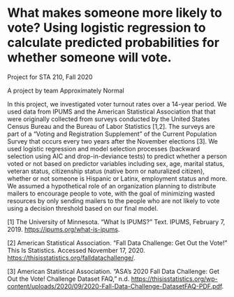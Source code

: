 # What makes someone more likely to vote? Using logistic regression to calculate predicted probabilities for whether someone will vote.

Project for STA 210, Fall 2020

A project by team Approximately Normal

In this project, we investigated voter turnout rates over a 14-year period. We used data from IPUMS and the American Statistical Association that that were originally collected from surveys conducted by the United States Census Bureau and the Bureau of Labor Statistics [1,2]. The surveys are part of a “Voting and Registration Supplement” of the Current Population Survey that occurs every two years after the November elections [3]. We used logistic regression and model selection processes (backward selection using AIC and drop-in-deviance tests) to predict whether a person voted or not based on predictor variables including sex, age, marital status, veteran status, citizenship status (native born or naturalized citizen), whether or not someone is Hispanic or Latinx, employment status and more. We assumed a hypothetical role of an organization planning to distribute mailers to encourage people to vote, with the goal of minimizing wasted resources by only sending mailers to the people who are not likely to vote using a decision threshold based on our final model.

[1] The University of Minnesota. “What Is IPUMS?” Text. IPUMS, February 7, 2019. https://ipums.org/what-is-ipums.

[2] American Statistical Association. “Fall Data Challenge: Get Out the Vote!” This Is Statistics. Accessed November 17, 2020. https://thisisstatistics.org/falldatachallenge/.

[3] American Statistical Association. “ASA’s 2020 Fall Data Challenge: Get Out the Vote! Challenge Dataset FAQ,” n.d. https://thisisstatistics.org/wp-content/uploads/2020/09/2020-Fall-Data-Challenge-DatasetFAQ-PDF.pdf.
